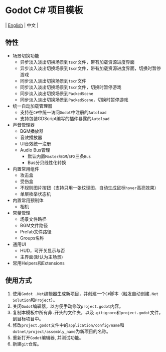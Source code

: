 ﻿# Godot C# 项目模板

| [English](https://github.com/cuppar/godotnettemplate?tab=readme-ov-file#godot-c-project-template) | 中文 |

## 特性

- 场景切换功能
    - 异步淡入淡出切换场景到`tscn`文件，带有加载资源进度界面
    - 异步淡入淡出切换场景到`tscn`文件，带有加载资源进度界面，切换时暂停游戏
    - 同步淡入淡出切换场景到`tscn`文件
    - 同步淡入淡出切换场景到`tscn`文件，切换时暂停游戏
    - 同步淡入淡出切换场景到`PackedScene`
    - 同步淡入淡出切换场景到`PackedScene`，切换时暂停游戏
- 统一自动加载管理器
    - 支持在`C#`中统一访问`Godot`中注册的`Autoload`
    - 支持包装GDScript编写的插件暴露的`Autoload`
- 声音管理器
    - BGM播放器
    - 音效播放器
    - UI音效统一注册
    - Audio Bus管理
        - 默认内置`Master`/`BGM`/`SFX`三条`Bus`
        - Bus分贝线性化转换
- 内置常用组件
    - 攻击盒
    - 受伤盒
    - 不规则图片按钮（支持只用一张纹理图，自动生成鼠标`hover`高亮效果）
    - 单层枚举状态机
- 内置常用预制体
    - 相机
- 常量管理
    - 场景文件路径
    - BGM文件路径
    - Prefab文件路径
    - Groups名称
- 通用UI
    - HUD，可开关显示与否
    - 主界面(默认为主场景)
- 常用Helpers和Extensions

## 使用方式

1. 使用`Godot .Net`编辑器生成新项目，并创建一个`C#`脚本（触发自动创建`.Net` `Solution`和`Project`）。
2. 关闭`Godot`编辑器，以方便手动修改`project.godot`内容。
3. 复制本模板中所有非`.`开头的文件夹，以及`.gitignore`和`project.godot`文件，到目标项目中。
4. 修改`project.godot`文件中的`application/config/name`和`dotnet/project/assembly_name`为新项目的名称。
5. 重新打开`Godot`编辑器, 并测试功能。
6. 新建`git`仓库。
